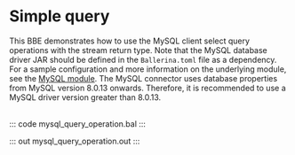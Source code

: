 # Simple query

This BBE demonstrates how to use the MySQL client select query operations
with the stream return type. Note that the MySQL database driver JAR should
be defined in the `Ballerina.toml` file as a dependency.
For a sample configuration and more information on the underlying module, see the [MySQL module](https://lib.ballerina.io/ballerinax/mysql/latest/).
The MySQL connector uses database properties from MySQL version 8.0.13 onwards. Therefore, it is
recommended to use a MySQL driver version greater than 8.0.13.<br><br>

::: code mysql_query_operation.bal :::

::: out mysql_query_operation.out :::
